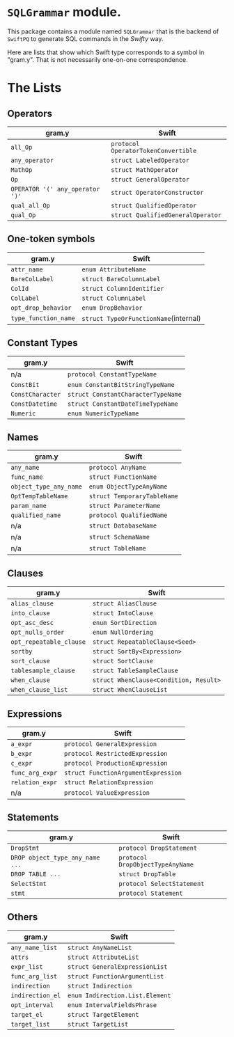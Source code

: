 # `SQLGrammar` module.

This package contains a module named `SQLGrammar` that is the backend of `SwiftPQ` to generate SQL commands in the *Swifty* way.

Here are lists that show which Swift type corresponds to a symbol in "gram.y". That is not necessarily one-on-one correspondence.

# The Lists

## Operators

| gram.y                          | Swift                                 |
|---------------------------------|---------------------------------------|
| `all_Op`                        | `protocol OperatorTokenConvertible`   |
| `any_operator`                  | `struct LabeledOperator`              |
| `MathOp`                        | `struct MathOperator`                 |
| `Op`                            | `struct GeneralOperator`              |
| `OPERATOR '(' any_operator ')'` | `struct OperatorConstructor`          |
| `qual_all_Op`                   | `struct QualifiedOperator`            |
| `qual_Op`                       | `struct QualifiedGeneralOperator`     |

## One-token symbols

| gram.y               | Swift                                 |
|----------------------|---------------------------------------|
| `attr_name`          | `enum AttributeName`                  |
| `BareColLabel`       | `struct BareColumnLabel`              |
| `ColId`              | `struct ColumnIdentifier`             |
| `ColLabel`           | `struct ColumnLabel`                  |
| `opt_drop_behavior`  | `enum DropBehavior`                   |
| `type_function_name` | `struct TypeOrFunctionName`(internal) |


## Constant Types

| gram.y               | Swift                                 |
|----------------------|---------------------------------------|
| n/a                  | `protocol ConstantTypeName`           |
| `ConstBit`           | `enum ConstantBitStringTypeName`      |
| `ConstCharacter`     | `struct ConstantCharacterTypeName`    |
| `ConstDatetime`      | `struct ConstantDateTimeTypeName`     |
| `Numeric`            | `enum NumericTypeName`                |

## Names

| gram.y                 | Swift                                 |
|------------------------|---------------------------------------|
| `any_name`             | `protocol AnyName`                    |
| `func_name`            | `struct FunctionName`                 |
| `object_type_any_name` | `enum ObjectTypeAnyName`              |
| `OptTempTableName`     | `struct TemporaryTableName`           |
| `param_name`           | `struct ParameterName`                |
| `qualified_name`       | `protocol QualifiedName`              |
| n/a                    | `struct DatabaseName`                 |
| n/a                    | `struct SchemaName`                   |
| n/a                    | `struct TableName`                    |

## Clauses

| gram.y                  | Swift                                  |
|-------------------------|----------------------------------------|
| `alias_clause`          | `struct AliasClause`                   |
| `into_clause`           | `struct IntoClause`                    |
| `opt_asc_desc`          | `enum SortDirection`                   |
| `opt_nulls_order`       | `enum NullOrdering`                    |
| `opt_repeatable_clause` | `struct RepeatableClause<Seed>`        |
| `sortby`                | `struct SortBy<Expression>`            |
| `sort_clause`           | `struct SortClause`                    |
| `tablesample_clause`    | `struct TableSampleClause`             |
| `when_clause`           | `struct WhenClause<Condition, Result>` | 
| `when_clause_list`      | `struct WhenClauseList`                |


## Expressions

| gram.y               | Swift                                  |
|----------------------|----------------------------------------|
| `a_expr`             | `protocol GeneralExpression`           |
| `b_expr`             | `protocol RestrictedExpression`        |
| `c_expr`             | `protocol ProductionExpression`        |
| `func_arg_expr`      | `struct FunctionArgumentExpression`    |
| `relation_expr`      | `struct RelationExpression`            |
| n/a                  | `protocol ValueExpression`             |


## Statements

| gram.y                          | Swift                                  |
|---------------------------------|----------------------------------------|
| `DropStmt`                      | `protocol DropStatement`               |
| `DROP object_type_any_name ...` | `protocol DropObjectTypeAnyName`       |
| `DROP TABLE ...`                | `struct DropTable`                     |
| `SelectStmt`                    | `protocol SelectStatement`             |
| `stmt`                          | `protocol Statement`                   |


## Others

| gram.y               | Swift                                  |
|----------------------|----------------------------------------|
| `any_name_list`      | `struct AnyNameList`                   |
| `attrs`              | `struct AttributeList`                 |
| `expr_list`          | `struct GeneralExpressionList`         |
| `func_arg_list`      | `struct FunctionArgumentList`          |
| `indirection`        | `struct Indirection`                   |
| `indirection_el`     | `enum Indirection.List.Element`        |
| `opt_interval`       | `enum IntervalFieldsPhrase`            |
| `target_el`          | `struct TargetElement`                 |
| `target_list`        | `struct TargetList`                    |



